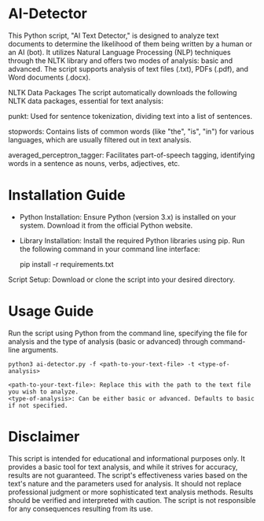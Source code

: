# AI-Detector

This Python script, "AI Text Detector," is designed to analyze text documents to determine the likelihood of them being written by a human or an AI (bot). It utilizes Natural Language Processing (NLP) techniques through the NLTK library and offers two modes of analysis: basic and advanced. The script supports analysis of text files (.txt), PDFs (.pdf), and Word documents (.docx).

NLTK Data Packages
The script automatically downloads the following NLTK data packages, essential for text analysis:

punkt: Used for sentence tokenization, dividing text into a list of sentences.

stopwords: Contains lists of common words (like "the", "is", "in") for various languages, which are usually filtered out in text analysis.

averaged_perceptron_tagger: Facilitates part-of-speech tagging, identifying words in a sentence as nouns, verbs, adjectives, etc.

# Installation Guide

+ Python Installation: Ensure Python (version 3.x) is installed on your system. Download it from the official Python website.

+ Library Installation: Install the required Python libraries using pip. Run the following command in your command line interface:

    pip install -r requirements.txt

Script Setup: Download or clone the script into your desired directory.

# Usage Guide

Run the script using Python from the command line, specifying the file for analysis and the type of analysis (basic or advanced) through command-line arguments.

    python3 ai-detector.py -f <path-to-your-text-file> -t <type-of-analysis>
    
    <path-to-your-text-file>: Replace this with the path to the text file you wish to analyze.
    <type-of-analysis>: Can be either basic or advanced. Defaults to basic if not specified.

# Disclaimer 

This script is intended for educational and informational purposes only. It provides a basic tool for text analysis, and while it strives for accuracy, results are not guaranteed. The script's effectiveness varies based on the text's nature and the parameters used for analysis. It should not replace professional judgment or more sophisticated text analysis methods. Results should be verified and interpreted with caution. The script is not responsible for any consequences resulting from its use.
